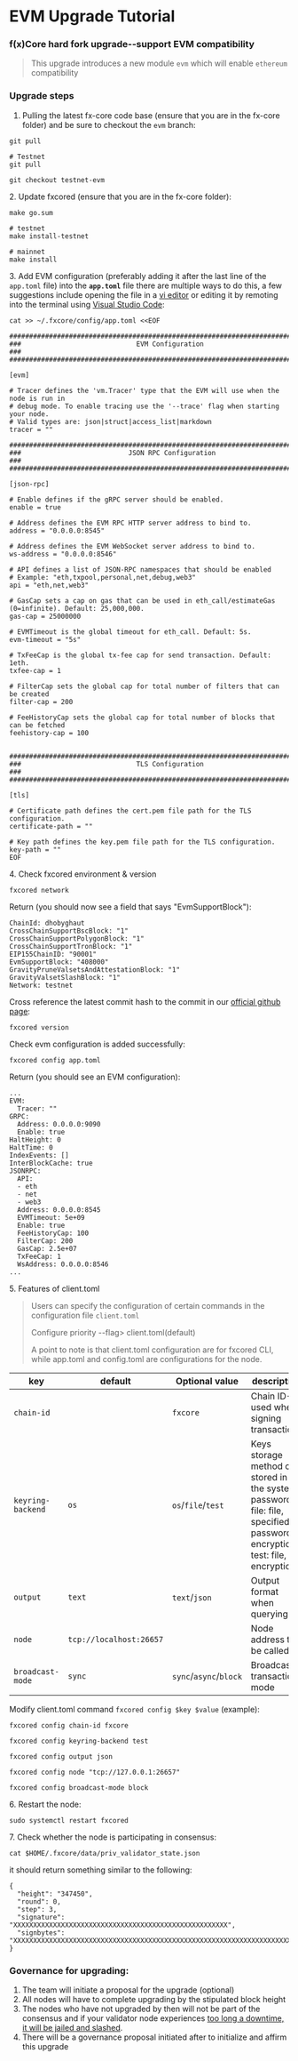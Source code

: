 # EVM Upgrade Tutorial

### f(x)Core hard fork upgrade--support EVM compatibility

> This upgrade introduces a new module `evm` which will enable `ethereum` compatibility

### Upgrade steps

1. Pulling the latest fx-core code base (ensure that you are in the fx-core folder) and be sure to checkout the `evm` branch:

```
git pull

# Testnet
git pull 

git checkout testnet-evm
```

&#x20;2\. Update fxcored (ensure that you are in the fx-core folder):

```
make go.sum

# testnet
make install-testnet

# mainnet
make install
```

&#x20;3\. Add EVM configuration (preferably adding it after the last line of the `app.toml` file) into the **`app.toml`** file there are multiple ways to do this, a few suggestions include opening the file in a [vi editor](https://www.cs.colostate.edu/helpdocs/vi.html) or editing it by remoting into the terminal using [Visual Studio Code](https://code.visualstudio.com/docs/remote/ssh):

```
cat >> ~/.fxcore/config/app.toml <<EOF

###############################################################################
###                             EVM Configuration                           ###
###############################################################################

[evm]

# Tracer defines the 'vm.Tracer' type that the EVM will use when the node is run in
# debug mode. To enable tracing use the '--trace' flag when starting your node.
# Valid types are: json|struct|access_list|markdown
tracer = ""

###############################################################################
###                           JSON RPC Configuration                        ###
###############################################################################

[json-rpc]

# Enable defines if the gRPC server should be enabled.
enable = true

# Address defines the EVM RPC HTTP server address to bind to.
address = "0.0.0.0:8545"

# Address defines the EVM WebSocket server address to bind to.
ws-address = "0.0.0.0:8546"

# API defines a list of JSON-RPC namespaces that should be enabled
# Example: "eth,txpool,personal,net,debug,web3"
api = "eth,net,web3"

# GasCap sets a cap on gas that can be used in eth_call/estimateGas (0=infinite). Default: 25,000,000.
gas-cap = 25000000

# EVMTimeout is the global timeout for eth_call. Default: 5s.
evm-timeout = "5s"

# TxFeeCap is the global tx-fee cap for send transaction. Default: 1eth.
txfee-cap = 1

# FilterCap sets the global cap for total number of filters that can be created
filter-cap = 200

# FeeHistoryCap sets the global cap for total number of blocks that can be fetched
feehistory-cap = 100


###############################################################################
###                             TLS Configuration                           ###
###############################################################################

[tls]

# Certificate path defines the cert.pem file path for the TLS configuration.
certificate-path = ""

# Key path defines the key.pem file path for the TLS configuration.
key-path = ""
EOF
```

&#x20;4\. Check fxcored environment & version

```
fxcored network
```

Return (you should now see a field that says "EvmSupportBlock"):

```
ChainId: dhobyghaut
CrossChainSupportBscBlock: "1"
CrossChainSupportPolygonBlock: "1"
CrossChainSupportTronBlock: "1"
EIP155ChainID: "90001"
EvmSupportBlock: "408000"
GravityPruneValsetsAndAttestationBlock: "1"
GravityValsetSlashBlock: "1"
Network: testnet
```

Cross reference the latest commit hash to the commit in our [official github page](https://github.com/FunctionX/fx-core):

```
fxcored version
```

Check evm configuration is added successfully:

```
fxcored config app.toml
```

Return (you should see an EVM configuration):

```
...
EVM:
  Tracer: ""
GRPC:
  Address: 0.0.0.0:9090
  Enable: true
HaltHeight: 0
HaltTime: 0
IndexEvents: []
InterBlockCache: true
JSONRPC:
  API:
  - eth
  - net
  - web3
  Address: 0.0.0.0:8545
  EVMTimeout: 5e+09
  Enable: true
  FeeHistoryCap: 100
  FilterCap: 200
  GasCap: 2.5e+07
  TxFeeCap: 1
  WsAddress: 0.0.0.0:8546
...
```

&#x20;5\. Features of client.toml

> Users can specify the configuration of certain commands in the configuration file `client.toml`
>
> Configure priority --flag> client.toml(default)
>
> A point to note is that client.toml configuration are for fxcored CLI, while app.toml and config.toml are configurations for the node.

| key               | default                 | Optional value         | description                                                                                                                 |
| ----------------- | ----------------------- | ---------------------- | --------------------------------------------------------------------------------------------------------------------------- |
| `chain-id`        |                         | `fxcore`               | Chain ID-used when signing transactions                                                                                     |
| `keyring-backend` | `os`                    | `os`/`file`/`test`     | Keys storage method os: stored in the system password, file: file, specified password encryption, test: file, no encryption |
| `output`          | `text`                  | `text`/`json`          | Output format when querying                                                                                                 |
| `node`            | `tcp://localhost:26657` |                        | Node address to be called                                                                                                   |
| `broadcast-mode`  | `sync`                  | `sync`/`async`/`block` | Broadcast transaction mode                                                                                                  |

Modify client.toml command `fxcored config $key $value` (example):

```
fxcored config chain-id fxcore

fxcored config keyring-backend test

fxcored config output json

fxcored config node "tcp://127.0.0.1:26657"

fxcored config broadcast-mode block
```

&#x20;6\. Restart the node:

```
sudo systemctl restart fxcored
```

&#x20;7\. Check whether the node is participating in consensus:

```
cat $HOME/.fxcore/data/priv_validator_state.json
```

it should return something similar to the following:

```
{
  "height": "347450",
  "round": 0,
  "step": 3,
  "signature": "XXXXXXXXXXXXXXXXXXXXXXXXXXXXXXXXXXXXXXXXXXXXXXXXXXXXXX",
  "signbytes": "XXXXXXXXXXXXXXXXXXXXXXXXXXXXXXXXXXXXXXXXXXXXXXXXXXXXXXXXXXXXXXXXXXXXXXXXXXXXXXXXXXXXXXXXXXXXXX"
}
```

### Governance for upgrading:

1. The team will initiate a proposal for the upgrade (optional)
2. All nodes will have to complete upgrading by the stipulated block height
3. The nodes who have not upgraded by then will not be part of the consensus and if your validator node experiences [too long a downtime, it will be jailed and slashed](../../validators/validator-faq.md#what-are-the-slashing-conditions).
4. There will be a governance proposal initiated after to initialize and affirm this upgrade
